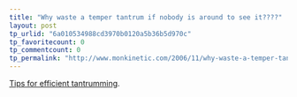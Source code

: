 ```yaml
---
title: "Why waste a temper tantrum if nobody is around to see it????"
layout: post
tp_urlid: "6a010534988cd3970b0120a5b36b5d970c"
tp_favoritecount: 0
tp_commentcount: 0
tp_permalink: "http://www.monkinetic.com/2006/11/why-waste-a-temper-tantrum-if-nobody-is-around-to-see-it.html"
---
```

[Tips for efficient tantrumming](http://www.youtube.com/watch?v=KpSfThUv_pc).
